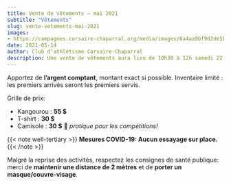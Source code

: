 ```yaml
---
title: Vente de vêtements – mai 2021
subtitle: "Vêtements"
slug: vente-vetements-mai-2021
images:
- https://campagnes.corsaire-chaparral.org/media/images/6a4aa9bf9d2de5b690a3dcc8e7c80342.jpeg
date: 2021-05-14
author: Club d’athlétisme Corsaire-Chaparral
description: Une vente de vêtements aura lieu de 10h30 à 12h samedi 22 mai 2021.
---
```


Apportez de **l’argent comptant**, montant exact si possible.
Inventaire limité : les premiers arrivés seront les premiers servis.

Grille de prix:

- Kangourou : **55 $**
- T-shirt : **30 $**
- Camisole : **30 $** 🎽 *pratique pour les compétitions!*

{{< note well-tertiary >}}
**Mesures COVID-19: Aucun essayage sur place.**
{{< /note >}}

Malgré la reprise des activités, respectez les consignes de santé publique:
merci de **maintenir une distance de 2 mètres** et de **porter un masque/couvre-visage**.
